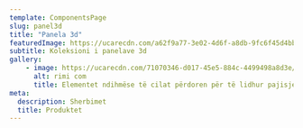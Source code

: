 ```yaml
---
template: ComponentsPage
slug: panel3d
title: "Panela 3d"
featuredImage: https://ucarecdn.com/a62f9a77-3e02-4d6f-a8db-9fc6f45d4bb6/
subtitle: Koleksioni i panelave 3d
gallery:
    - image: https://ucarecdn.com/71070346-d017-45e5-884c-4499498a8d3e/
      alt: rimi com
      title: Elementet ndihmëse të cilat përdoren për të lidhur pajisjet e sistemeve të Paneleve 3D me njëri-tjetrin dhe për t'i montuar.
meta:
  description: Sherbimet
  title: Produktet
---
```

